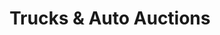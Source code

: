 ---
title: "Trucks & Auto Auctions"
url: /pasco/trucks-and-auto-auctions-rickenbacker-drive/
shop: car
---